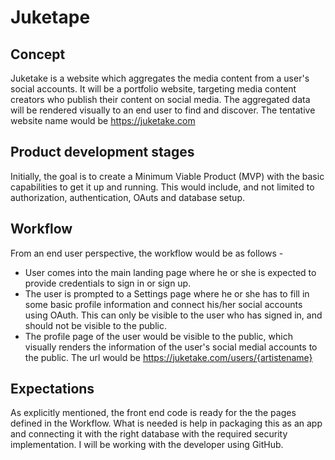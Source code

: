 # Juketape

## Concept
Juketake is a website which aggregates the media content from a user's social accounts. It will be a portfolio website, targeting media content creators who publish their content on social media. The aggregated data will be rendered visually to an end user to find and discover. The tentative website name would be https://juketake.com 

## Product development stages
Initially, the goal is to create a Minimum Viable Product (MVP) with the basic capabilities to get it up and running. This would include, and not limited to authorization, authentication, OAuts and database setup. 


## Workflow

From an end user perspective, the workflow would be as follows -  

* User comes into the main landing page where he or she is expected to provide credentials to sign in or sign up.  
* The user is prompted to a Settings page where he or she has to fill in some basic profile information and connect his/her social accounts using OAuth. This can only be visible to the user who has signed in, and should not be visible to the public.   
* The profile page of the user would be visible to the public, which visually renders the information of the user's social medial accounts to the public. The url would be https://juketake.com/users/{artistename}

## Expectations
As explicitly mentioned, the front end code is ready for the the pages defined in the Workflow. What is needed is help in packaging this as an app and connecting it with the right database with the required security implementation. I will be working with the developer using GitHub.

